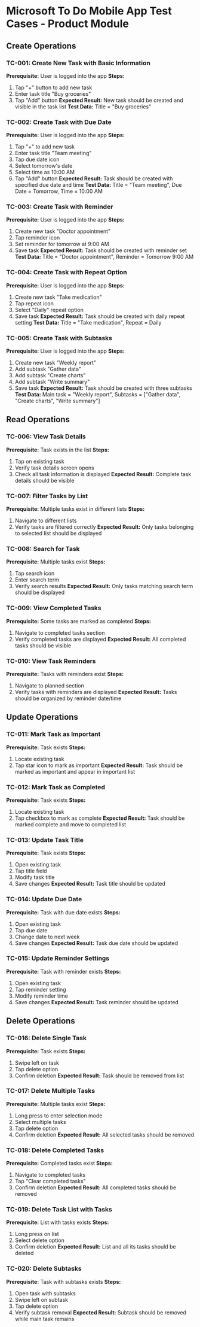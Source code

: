 # Microsoft To Do Mobile App Test Cases - Product Module

## Create Operations

### TC-001: Create New Task with Basic Information
**Prerequisite:** User is logged into the app
**Steps:**
1. Tap "+" button to add new task
2. Enter task title "Buy groceries"
3. Tap "Add" button
**Expected Result:** New task should be created and visible in the task list
**Test Data:** Title = "Buy groceries"

### TC-002: Create Task with Due Date
**Prerequisite:** User is logged into the app
**Steps:**
1. Tap "+" to add new task
2. Enter task title "Team meeting"
3. Tap due date icon
4. Select tomorrow's date
5. Select time as 10:00 AM
6. Tap "Add" button
**Expected Result:** Task should be created with specified due date and time
**Test Data:** Title = "Team meeting", Due Date = Tomorrow, Time = 10:00 AM

### TC-003: Create Task with Reminder
**Prerequisite:** User is logged into the app
**Steps:**
1. Create new task "Doctor appointment"
2. Tap reminder icon
3. Set reminder for tomorrow at 9:00 AM
4. Save task
**Expected Result:** Task should be created with reminder set
**Test Data:** Title = "Doctor appointment", Reminder = Tomorrow 9:00 AM

### TC-004: Create Task with Repeat Option
**Prerequisite:** User is logged into the app
**Steps:**
1. Create new task "Take medication"
2. Tap repeat icon
3. Select "Daily" repeat option
4. Save task
**Expected Result:** Task should be created with daily repeat setting
**Test Data:** Title = "Take medication", Repeat = Daily

### TC-005: Create Task with Subtasks
**Prerequisite:** User is logged into the app
**Steps:**
1. Create new task "Weekly report"
2. Add subtask "Gather data"
3. Add subtask "Create charts"
4. Add subtask "Write summary"
5. Save task
**Expected Result:** Task should be created with three subtasks
**Test Data:** Main task = "Weekly report", Subtasks = ["Gather data", "Create charts", "Write summary"]

## Read Operations

### TC-006: View Task Details
**Prerequisite:** Task exists in the list
**Steps:**
1. Tap on existing task
2. Verify task details screen opens
3. Check all task information is displayed
**Expected Result:** Complete task details should be visible

### TC-007: Filter Tasks by List
**Prerequisite:** Multiple tasks exist in different lists
**Steps:**
1. Navigate to different lists
2. Verify tasks are filtered correctly
**Expected Result:** Only tasks belonging to selected list should be displayed

### TC-008: Search for Task
**Prerequisite:** Multiple tasks exist
**Steps:**
1. Tap search icon
2. Enter search term
3. Verify search results
**Expected Result:** Only tasks matching search term should be displayed

### TC-009: View Completed Tasks
**Prerequisite:** Some tasks are marked as completed
**Steps:**
1. Navigate to completed tasks section
2. Verify completed tasks are displayed
**Expected Result:** All completed tasks should be visible

### TC-010: View Task Reminders
**Prerequisite:** Tasks with reminders exist
**Steps:**
1. Navigate to planned section
2. Verify tasks with reminders are displayed
**Expected Result:** Tasks should be organized by reminder date/time

## Update Operations

### TC-011: Mark Task as Important
**Prerequisite:** Task exists
**Steps:**
1. Locate existing task
2. Tap star icon to mark as important
**Expected Result:** Task should be marked as important and appear in important list

### TC-012: Mark Task as Completed
**Prerequisite:** Task exists
**Steps:**
1. Locate existing task
2. Tap checkbox to mark as complete
**Expected Result:** Task should be marked complete and move to completed list

### TC-013: Update Task Title
**Prerequisite:** Task exists
**Steps:**
1. Open existing task
2. Tap title field
3. Modify task title
4. Save changes
**Expected Result:** Task title should be updated

### TC-014: Update Due Date
**Prerequisite:** Task with due date exists
**Steps:**
1. Open existing task
2. Tap due date
3. Change date to next week
4. Save changes
**Expected Result:** Task due date should be updated

### TC-015: Update Reminder Settings
**Prerequisite:** Task with reminder exists
**Steps:**
1. Open existing task
2. Tap reminder setting
3. Modify reminder time
4. Save changes
**Expected Result:** Task reminder should be updated

## Delete Operations

### TC-016: Delete Single Task
**Prerequisite:** Task exists
**Steps:**
1. Swipe left on task
2. Tap delete option
3. Confirm deletion
**Expected Result:** Task should be removed from list

### TC-017: Delete Multiple Tasks
**Prerequisite:** Multiple tasks exist
**Steps:**
1. Long press to enter selection mode
2. Select multiple tasks
3. Tap delete option
4. Confirm deletion
**Expected Result:** All selected tasks should be removed

### TC-018: Delete Completed Tasks
**Prerequisite:** Completed tasks exist
**Steps:**
1. Navigate to completed tasks
2. Tap "Clear completed tasks"
3. Confirm deletion
**Expected Result:** All completed tasks should be removed

### TC-019: Delete Task List with Tasks
**Prerequisite:** List with tasks exists
**Steps:**
1. Long press on list
2. Select delete option
3. Confirm deletion
**Expected Result:** List and all its tasks should be deleted

### TC-020: Delete Subtasks
**Prerequisite:** Task with subtasks exists
**Steps:**
1. Open task with subtasks
2. Swipe left on subtask
3. Tap delete option
4. Verify subtask removal
**Expected Result:** Subtask should be removed while main task remains

